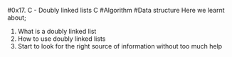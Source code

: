 #0x17. C - Doubly linked lists
C
#Algorithm
#Data structure
Here we learnt about;
1. What is a doubly linked list
2. How to use doubly linked lists
3. Start to look for the right source of information without too much help
